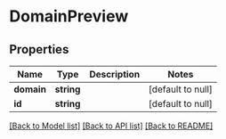 # DomainPreview

## Properties
Name | Type | Description | Notes
------------ | ------------- | ------------- | -------------
**domain** | **string** |  | [default to null]
**id** | **string** |  | [default to null]

[[Back to Model list]](../README.md#documentation-for-models) [[Back to API list]](../README.md#documentation-for-api-endpoints) [[Back to README]](../README.md)


